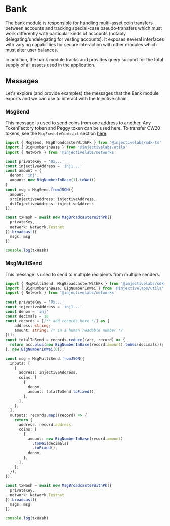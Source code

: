 # Bank

The bank module is responsible for handling multi-asset coin transfers between accounts and tracking special-case pseudo-transfers which must work differently with particular kinds of accounts (notably delegating/undelegating for vesting accounts). It exposes several interfaces with varying capabilities for secure interaction with other modules which must alter user balances.

In addition, the bank module tracks and provides query support for the total supply of all assets used in the application.

## Messages

Let's explore (and provide examples) the messages that the Bank module exports and we can use to interact with the Injective chain.

### MsgSend

This message is used to send coins from one address to another. Any TokenFactory token and Peggy token can be used here. To transfer CW20 tokens, see the `MsgExecuteContract` section [here](https://docs.ts.injective.network/core-modules/wasm#msgexecutecontract-transfer).

```ts
import { MsgSend, MsgBroadcasterWithPk } from '@injectivelabs/sdk-ts'
import { BigNumberInBase } from '@injectivelabs/utils'
import { Network } from '@injectivelabs/networks'

const privateKey = '0x...'
const injectiveAddress = 'inj1...'
const amount = {
  denom: 'inj',
  amount: new BigNumberInBase(1).toWei()
}
const msg = MsgSend.fromJSON({
  amount,
  srcInjectiveAddress: injectiveAddress,
  dstInjectiveAddress: injectiveAddress
});

const txHash = await new MsgBroadcasterWithPk({
  privateKey,
  network: Network.Testnet
}).broadcast({
  msgs: msg
})

console.log(txHash)
```

### MsgMultiSend

This message is used to send to multiple recipients from multiple senders.&#x20;

```typescript
import { MsgMultiSend, MsgBroadcasterWithPk } from '@injectivelabs/sdk-ts'
import { BigNumberInBase, BigNumberInWei } from '@injectivelabs/utils'
import { Network } from '@injectivelabs/networks'

const privateKey = '0x...'
const injectiveAddress = 'inj1...'
const denom = 'inj'
const decimals = 18
const records = [/** add records here */] as {
    address: string;
    amount: string; /* in a human readable number */
}[];
const totalToSend = records.reduce((acc, record) => {
  return acc.plus(new BigNumberInBase(record.amount).toWei(decimals));
}, new BigNumberInWei(0));
  
const msg = MsgMultiSend.fromJSON({
  inputs: [
    {
      address: injectiveAddress,
      coins: [
        {
          denom,
          amount: totalToSend.toFixed(),
        },
      ],
    },
  ],
  outputs: records.map((record) => {
    return {
      address: record.address,
      coins: [
        {
          amount: new BigNumberInBase(record.amount)
            .toWei(decimals)
            .toFixed(),
          denom,
        },
      ],
    };
  }),
});

const txHash = await new MsgBroadcasterWithPk({
  privateKey,
  network: Network.Testnet
}).broadcast({
  msgs: msg
})

console.log(txHash)
```
